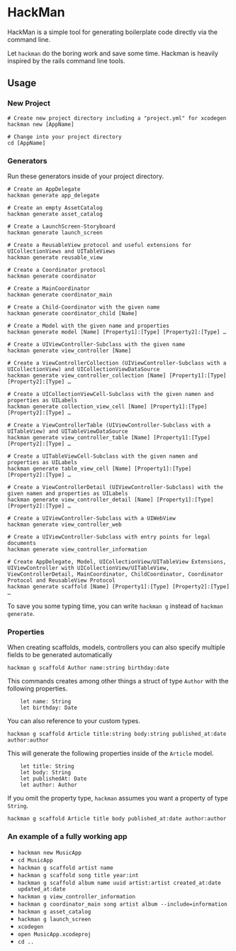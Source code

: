 # HackMan

HackMan is a simple tool for generating boilerplate code directly via the command line.

Let `hackman` do the boring work and save some time.
Hackman is heavily inspired by the rails command line tools.

## Usage

### New Project

```
# Create new project directory including a "project.yml" for xcodegen
hackman new [AppName]

# Change into your project directory
cd [AppName]
```

### Generators

Run these generators inside of your project directory.

```
# Create an AppDelegate
hackman generate app_delegate

# Create an empty AssetCatalog
hackman generate asset_catalog

# Create a LaunchScreen-Storyboard
hackman generate launch_screen

# Create a ReusableView protocol and useful extensions for UICollectionViews and UITableViews
hackman generate reusable_view

# Create a Coordinator protocol
hackman generate coordinator

# Create a MainCoordinator
hackman generate coordinator_main

# Create a Child-Coordinator with the given name
hackman generate coordinator_child [Name]

# Create a Model with the given name and properties
hackman generate model [Name] [Property1]:[Type] [Property2]:[Type] …

# Create a UIViewController-Subclass with the given name
hackman generate view_controller [Name]

# Create a ViewControllerCollection (UIViewController-Subclass with a UICollectionView) and UICollectionViewDataSource
hackman generate view_controller_collection [Name] [Property1]:[Type] [Property2]:[Type] …

# Create a UICollectionViewCell-Subclass with the given namen and properties as UILabels
hackman generate collection_view_cell [Name] [Property1]:[Type] [Property2]:[Type] …

# Create a ViewControllerTable (UIViewController-Subclass with a UITableView) and UITableViewDataSource
hackman generate view_controller_table [Name] [Property1]:[Type] [Property2]:[Type] …

# Create a UITableViewCell-Subclass with the given namen and properties as UILabels
hackman generate table_view_cell [Name] [Property1]:[Type] [Property2]:[Type] …

# Create a ViewControllerDetail (UIViewController-Subclass) with the given namen and properties as UILabels
hackman generate view_controller_detail [Name] [Property1]:[Type] [Property2]:[Type] …

# Create a UIViewController-Subclass with a UIWebView
hackman generate view_controller_web

# Create a UIViewController-Subclass with entry points for legal documents
hackman generate view_controller_information

# Create AppDelegate, Model, UICollectionView/UITableView Extensions, UIViewController with UICollectionView/UITableView, ViewControllerDetail, MainCoordinator, ChildCoordinator, Coordinator Protocol and ReusableView Protocol
hackman generate scaffold [Name] [Property1]:[Type] [Property2]:[Type] …
```

To save you some typing time, you can write `hackman g` instead of `hackman generate`.

### Properties

When creating scaffolds, models, controllers you can also specify multiple fields to be generated automatically

```
hackman g scaffold Author name:string birthday:date
```
This commands creates among other things a struct of type `Author` with the following properties.
```
    let name: String
    let birthday: Date
```

You can also reference to your custom types.
```
hackman g scaffold Article title:string body:string published_at:date author:author
```
This will generate the following properties inside of the `Article` model.
```
    let title: String
    let body: String
    let publishedAt: Date
    let author: Author
```

If you omit the property type, `hackman` assumes you want a property of type `String`.
```
hackman g scaffold Article title body published_at:date author:author
```


### An example of a fully working app

* `hackman new MusicApp`
* `cd MusicApp`
* `hackman g scaffold artist name`
* `hackman g scaffold song title year:int`
* `hackman g scaffold album name uuid artist:artist created_at:date updated_at:date`
* `hackman g view_controller_information`
* `hackman g coordinator_main song artist album --include=information`
* `hackman g asset_catalog`
* `hackman g launch_screen`
* `xcodegen`
* `open MusicApp.xcodeproj`
* `cd ..`
